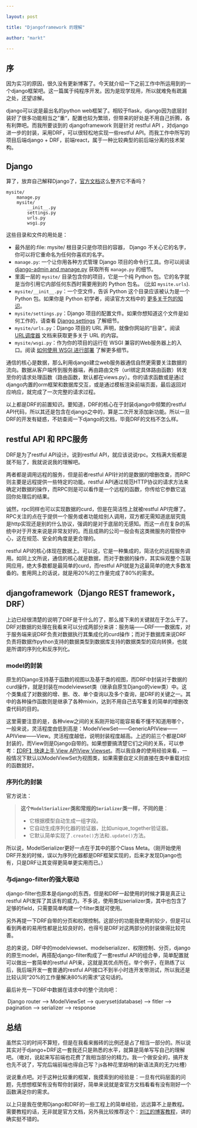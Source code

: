 ```yaml
---

layout: post

title: "Djangoframework 的理解"

author: "markt"

---
```




## 序

因为实习的原因，很久没有更新博客了。今天就介绍一下之前工作中所运用到的一个django框架吧。这一篇属于纯程序开发。因为是现学现用，所以就难免有疏漏之处，还望谅解。

django可以说是最出名的python web框架了。相较于flask，django因为底层封装好了很多功能相当之”重“，配置也较为繁琐，但带来的好处是不用自己折腾，各有利弊吧。而我所要谈到的 djangoframework 则是针对 restful API ，对django进一步的封装，采用DRF，可以很轻松地实现一些restful API。而我工作中所写的项目后端django + DRF，前端react，属于一种比较典型的前后端分离的技术架构。

## Django

算了，放弃自己解释Django了，[官方文档](https://docs.djangoproject.com/zh-hans/2.0/)这么整齐它不香吗？

```
mysite/
    manage.py
    mysite/
        __init__.py
        settings.py
        urls.py
        wsgi.py
```

这些目录和文件的用处是：

- 最外层的:file: mysite/ 根目录只是你项目的容器， Django 不关心它的名字，你可以将它重命名为任何你喜欢的名字。
- `manage.py`: 一个让你用各种方式管理 Django 项目的命令行工具。你可以阅读 [django-admin and manage.py](https://docs.djangoproject.com/zh-hans/2.0/ref/django-admin/) 获取所有 `manage.py` 的细节。
- 里面一层的 `mysite/` 目录包含你的项目，它是一个纯 Python 包。它的名字就是当你引用它内部任何东西时需要用到的 Python 包名。 (比如 `mysite.urls`).
- `mysite/__init__.py`：一个空文件，告诉 Python 这个目录应该被认为是一个 Python 包。如果你是 Python 初学者，阅读官方文档中的 [更多关于包的知识](https://docs.python.org/3/tutorial/modules.html#tut-packages)。
- `mysite/settings.py`：Django 项目的配置文件。如果你想知道这个文件是如何工作的，请查看 [Django settings](https://docs.djangoproject.com/zh-hans/2.0/topics/settings/) 了解细节。
- `mysite/urls.py`：Django 项目的 URL 声明，就像你网站的“目录”。阅读 [URL调度器](https://docs.djangoproject.com/zh-hans/2.0/topics/http/urls/) 文档来获取更多关于 URL 的内容。
- `mysite/wsgi.py`：作为你的项目的运行在 WSGI 兼容的Web服务器上的入口。阅读 [如何使用 WSGI 进行部署](https://docs.djangoproject.com/zh-hans/2.0/howto/deployment/wsgi/) 了解更多细节。

通信的核心是数据，那么利用django建立web服务器通信自然更需要关注数据的流向。数据从客户端传到服务器端，再由路由文件（url绑定具体路由函数）转发至你的请求处理函数（路由函数，默认都在views.py）。你的请求函数或是通过django内置的orm框架和数据库交互，或是通过模板渲染前端页面，最后返回对应响应，就完成了一次完整的请求过程。

以上都是DRF的前置知识。要知道，DRF的核心在于封装django中频繁的restful API代码，所以其还是包含在django之中的，算是二次开发添加新功能。所以一旦DRF的开发有疑惑，不妨查阅一下django的文档，毕竟DRF的文档不怎么样。

## restful API 和 RPC服务

DRF是为了restful API设计。说到restful API，就应该说说rpc。文档满大街都是就不贴了，我就说说我的理解吧。

两者都是调用远程的服务，但是前者restful API针对的是数据的增删改查，而RPC则主要是远程提供一些特定的功能。restful API通过规范HTTP协议的请求方法来确定对数据的操作，而RPC则是可以看作是一个远程的函数，你传给它参数它返回你处理后的结果。

诚然，rpc同样也可以实现数据的curd，但是在简洁性上就被restful API完爆了。RPC关注的点在于提供一个服务或者功能给别人调用，双方都无需知道底层究竟是http实现还是别的什么协议，强调的是对于底层的无感知。而这一点在复杂的系统中对于开发来说是非常友好的。而且成熟的公司一般会有这类微服务的管控中心，这在规范、安全的角度是更合理的。

restful API的核心体现在数据上。可以说，它是一种集成的，简洁化的远程服务调用。如同上文所说，通信的核心就是数据，而对于数据的操作，其实纵观整个互联网应用，绝大多数都是最简单的curd，而restful API就是为这最简单的绝大多数准备的。套用网上的话说，就是用20%的工作量完成了80%的需求。

## djangoframework（Django REST framework，DRF）

上边已经很清楚的说明了DRF是干什么的了，那么接下来的关键就在于怎么干了。DRF对数据的处理在我看来可以分成两部分来讲：服务端——DRF——数据库，对于服务端来说DRF负责对数据执行其集成化的curd操作；而对于数据库来说DRF负责将数据作python支持的数据类型到数据库支持的数据类型的双向转换，也就是所谓的序列化和反序列化。

### model的封装

原生的Django支持基于函数的视图以及基于类的视图，而DRF中封装对于数据的curd操作，就是封装在modelviewset类（继承自原生Django的view类）中。这个类集成了对数据的增、删、改、单个查询以及多个查询，是DRF的关键之一。其中的各种操作函数则是继承了各种mixin，达到不用自己去写重复的简单的增删改查代码的目的。

这里需要注意的是，各种view之间的关系刚开始可能容易看不懂不知道用哪个，一般来说，灵活程度由低到高是：ModelViewSet——GenericAPIView——APIView——View。灵活程度越低，说明封装程度越高。上述的前三个都是DRF封装的，而View则是Django自带的。如果想要搞清楚它们之间的关系，可以参考：[【DRF】快速上手 View APIView Viewset](https://juejin.im/post/5d1da465f265da1bd04efe08)。而以我自身的使用经验来看，一般情况下默认以ModelViewSet为视图类，如果需要自定义则直接在类中重载对应的函数就好。

### 序列化的封装

官方说法：

> **这个`ModelSerializer`类和常规的`Serializer`类一样，不同的是**：
>
> - 它根据模型自动生成一组字段。
> - 它自动生成序列化器的验证器，比如unique_together验证器。
> - 它默认简单实现了`.create()`方法和`.update()`方法。

所以说，ModelSerializer更好一点在于其中的那个Class Meta。（刚开始使用DRF开发的时候，误以为序列化器都是DRF框架实现的，后来才发现Django也有，只是DRF让其变得更简单更实用而已。）

### 与django-filter的强大联动

django-filter也原本是django的东西，但是和DRF一起使用的时候才算是真正让restful API发挥了其该有的威力。不多说，使用类似serializer类，其中也包含了足够的field，只需要简单构建一个filter类就可使用。

另外再提一下DRF自带的分页和权限控制。这部分的功能我使用的较少，但是可以看到两者的易用性都是比较良好的，也得亏是DRF对这两部分的封装做得比较完善。



总的来说，DRF中的modelviewset、modelserializer、权限控制、分页，django的原生model，再搭配django-filter构成了一套restful API的组合拳，简单配置就可以做出一套简单的restful API来，这就是其优点所在。举个例子，在熟练了以后，我后端开发一套普通的restful API接口不到半小时连开发带测试，所以我还是比较认同“20%的工作量解决80%的需求”这句话的。

最后补充一下DRF中数据在请求中的整个流向吧：

​	Django router --> ModelViewSet --> queryset(database) --> fitler --> pagination --> serializer --> response

## 总结

虽然实习的时间不算短，但是在我看来搬砖的比例还是占了相当一部分的。所以说其实对于django+DRF这一套我还只是熟悉的水平，就算是简单写写自己的理解吧。（嗷对，说起来写前端也花费了我相当部分的精力。我一个做安全的，搞开发也先不说了，写完后端前端也得自己写？js各种花里胡哨的新语法真的无力吐槽）

说说重点吧。对于这种比较重的框架，我摸索到的经验是：一旦有代码层面的问题，先想想框架有没有帮你封装好，简单来说就是查官方文档看看有没有刚好一个函数满足你的需求。

以上只是我在使用Django和DRF的一些工程上的简单经验，远远算不上是教程。需要教程的话，无非就是官方文档，另外我比较推荐这个：[刘江的博客教程](https://www.liujiangblog.com/blog/tag/2/)，讲的确实挺不错的。




